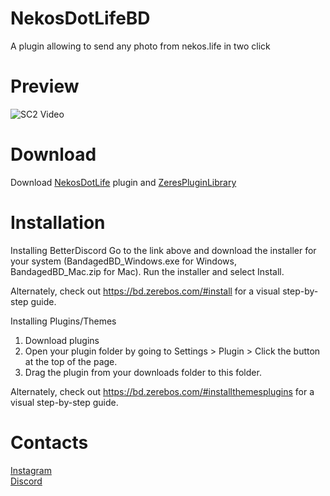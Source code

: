 # NekosDotLifeBD
A plugin allowing to send any photo from nekos.life in two click

# Preview
![SC2 Video](previews/preview1.gif)

# Download
Download <a href="https://github.com/CriosChan/NekosDotLifeBD/releases/download/V2.0.2/NekosDotLife.plugin.js">NekosDotLife</a> plugin and <a href="https://betterdiscord.net/ghdl?url=https://raw.githubusercontent.com/rauenzi/BDPluginLibrary/master/release/0PluginLibrary.plugin.js">ZeresPluginLibrary</a>

# Installation
Installing BetterDiscord
Go to the link above and download the installer for your system (BandagedBD_Windows.exe for Windows, BandagedBD_Mac.zip for Mac). Run the installer and select Install.

Alternately, check out https://bd.zerebos.com/#install for a visual step-by-step guide.

Installing Plugins/Themes
1. Download plugins
2. Open your plugin folder by going to Settings > Plugin > Click the button at the top of the page.
3. Drag the plugin from your downloads folder to this folder.

Alternately, check out https://bd.zerebos.com/#installthemesplugins for a visual step-by-step guide.

# Contacts
<a href="https://www.instagram.com/crios_chan/">Instagram</a><br />
<a href="https://discord.me/crioschan">Discord</a>
